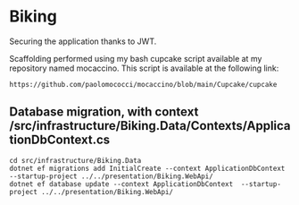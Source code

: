 # Biking

Securing the application thanks to JWT.

Scaffolding performed using my bash cupcake script available at my repository named mocaccino.
This script is available at the following link:

```text
https://github.com/paolomococci/mocaccino/blob/main/Cupcake/cupcake
```

## Database migration, with context /src/infrastructure/Biking.Data/Contexts/ApplicationDbContext.cs

```shell
cd src/infrastructure/Biking.Data
dotnet ef migrations add InitialCreate --context ApplicationDbContext  --startup-project ../../presentation/Biking.WebApi/
dotnet ef database update --context ApplicationDbContext  --startup-project ../../presentation/Biking.WebApi/
```
